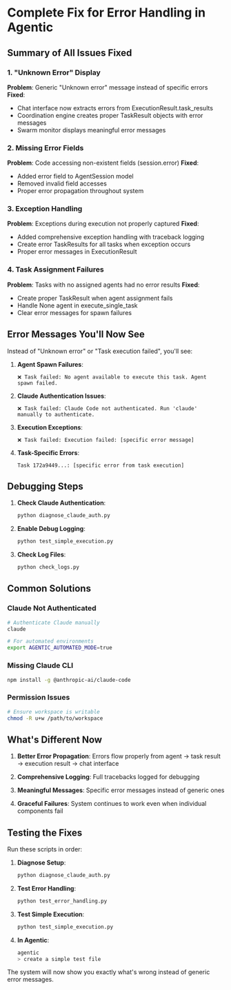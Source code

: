 # Complete Fix for Error Handling in Agentic

## Summary of All Issues Fixed

### 1. "Unknown Error" Display
**Problem**: Generic "Unknown error" message instead of specific errors
**Fixed**:
- Chat interface now extracts errors from ExecutionResult.task_results
- Coordination engine creates proper TaskResult objects with error messages
- Swarm monitor displays meaningful error messages

### 2. Missing Error Fields
**Problem**: Code accessing non-existent fields (session.error)
**Fixed**:
- Added error field to AgentSession model
- Removed invalid field accesses
- Proper error propagation throughout system

### 3. Exception Handling
**Problem**: Exceptions during execution not properly captured
**Fixed**:
- Added comprehensive exception handling with traceback logging
- Create error TaskResults for all tasks when exception occurs
- Proper error messages in ExecutionResult

### 4. Task Assignment Failures
**Problem**: Tasks with no assigned agents had no error results
**Fixed**:
- Create proper TaskResult when agent assignment fails
- Handle None agent in execute_single_task
- Clear error messages for spawn failures

## Error Messages You'll Now See

Instead of "Unknown error" or "Task execution failed", you'll see:

1. **Agent Spawn Failures**:
   ```
   ❌ Task failed: No agent available to execute this task. Agent spawn failed.
   ```

2. **Claude Authentication Issues**:
   ```
   ❌ Task failed: Claude Code not authenticated. Run 'claude' manually to authenticate.
   ```

3. **Execution Exceptions**:
   ```
   ❌ Task failed: Execution failed: [specific error message]
   ```

4. **Task-Specific Errors**:
   ```
   Task 172a9449...: [specific error from task execution]
   ```

## Debugging Steps

1. **Check Claude Authentication**:
   ```bash
   python diagnose_claude_auth.py
   ```

2. **Enable Debug Logging**:
   ```bash
   python test_simple_execution.py
   ```

3. **Check Log Files**:
   ```bash
   python check_logs.py
   ```

## Common Solutions

### Claude Not Authenticated
```bash
# Authenticate Claude manually
claude

# For automated environments
export AGENTIC_AUTOMATED_MODE=true
```

### Missing Claude CLI
```bash
npm install -g @anthropic-ai/claude-code
```

### Permission Issues
```bash
# Ensure workspace is writable
chmod -R u+w /path/to/workspace
```

## What's Different Now

1. **Better Error Propagation**: Errors flow properly from agent → task result → execution result → chat interface

2. **Comprehensive Logging**: Full tracebacks logged for debugging

3. **Meaningful Messages**: Specific error messages instead of generic ones

4. **Graceful Failures**: System continues to work even when individual components fail

## Testing the Fixes

Run these scripts in order:

1. **Diagnose Setup**:
   ```bash
   python diagnose_claude_auth.py
   ```

2. **Test Error Handling**:
   ```bash
   python test_error_handling.py
   ```

3. **Test Simple Execution**:
   ```bash
   python test_simple_execution.py
   ```

4. **In Agentic**:
   ```bash
   agentic
   > create a simple test file
   ```

The system will now show you exactly what's wrong instead of generic error messages.